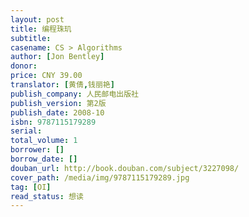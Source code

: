 ```yaml
---
layout: post
title: 编程珠玑
subtitle:
casename: CS > Algorithms
author: [Jon Bentley]
donor: 
price: CNY 39.00
translator: [黄倩,钱丽艳]
publish_company: 人民邮电出版社
publish_version: 第2版
publish_date: 2008-10
isbn: 9787115179289
serial: 
total_volume: 1
borrower: []
borrow_date: []
douban_url: http://book.douban.com/subject/3227098/
cover_path: /media/img/9787115179289.jpg
tag: [OI]
read_status: 想读
---
```

